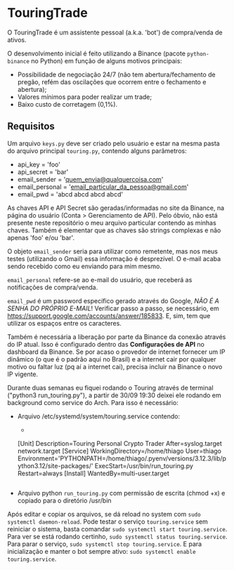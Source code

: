 # TouringTrade
O TouringTrade é um assistente pessoal (a.k.a. 'bot') de compra/venda de ativos.

O desenvolvimento inicial é feito utilizando a Binance (pacote `python-binance` no Python) em função de alguns motivos principais:
- Possibilidade de negociação 24/7 (não tem abertura/fechamento de pregão, refém das oscilações que ocorrem entre o fechamento e abertura);
- Valores mínimos para poder realizar um trade;
- Baixo custo de corretagem (0,1%).

## Requisitos
Um arquivo `keys.py` deve ser criado pelo usuário e estar na mesma pasta do arquivo principal `touring.py`, contendo alguns parâmetros:
- api_key = 'foo'
- api_secret = 'bar'
- email_sender = 'quem_envia@qualquercoisa.com'
- email_personal = 'email_particular_da_pessoa@gmail.com'
- email_pwd = 'abcd abcd abcd abcd'

As chaves API e API Secret são geradas/informadas no site da Binance, na página do usuário (Conta > Gerenciamento de API). Pelo óbvio, não está presente neste repositório o meu arquivo particular contendo as minhas chaves. Também é elementar que as chaves são strings complexas e não apenas 'foo' e/ou 'bar'.

O objeto `email_sender` seria para utilizar como remetente, mas nos meus testes (utilizando o Gmail) essa informação é desprezível. O e-mail acaba sendo recebido como eu enviando para mim mesmo.

`email_personal` refere-se ao e-mail do usuário, que receberá as notificações de compra/venda.

`email_pwd` é um password específico gerado através do Google, *NÃO É A SENHA DO PRÓPRIO E-MAIL*! Verificar passo a passo, se necessário, em https://support.google.com/accounts/answer/185833. E, sim, tem que utilizar os espaços entre os caracteres.

Também é necessária a liberação por parte da Binance da conexão através do IP atual. Isso é configurado dentro das **Configurações de API** no dashboard da Binance. Se por acaso o provedor de internet fornecer um IP dinâmico (o que é o padrão aqui no Brasil) e a internet cair por qualquer motivo ou faltar luz (pq aí a internet cai), precisa incluir na Binance o novo IP vigente.

Durante duas semanas eu fiquei rodando o Touring através de terminal ("python3 run_touring.py"), a partir de 30/09 19:30 deixei ele rodando em background como service do Arch. Para isso é necessário:
- Arquivo /etc/systemd/system/touring.service contendo:
  - ```
  [Unit]
  Description=Touring Personal Crypto Trader
  After=syslog.target network.target
  [Service]
  WorkingDirectory=/home/thiago
  User=thiago
  Environment='PYTHONPATH=/home/thiago/.pyenv/versions/3.12.3/lib/python3.12/site-packages/'
  ExecStart=/usr/bin/run_touring.py
  Restart=always
  [Install]
  WantedBy=multi-user.target
  ```
- Arquivo python `run_touring.py` com permissão de escrita (chmod +x) e copiado para o diretório /usr/bin

Após editar e copiar os arquivos, se dá reload no system com `sudo systemctl daemon-reload`. Pode testar o serviço `touring.service` sem reiniciar o sistema, basta comandar `sudo systemctl start touring.service`. Para ver se está rodando certinho, `sudo systemctl status touring.service`. Para parar o serviço, `sudo systemctl stop touring.service`. E para inicialização e manter o bot sempre ativo: `sudo systemctl enable touring.service`.
